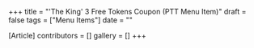 +++
title = "'The King' 3 Free Tokens Coupon (PTT Menu Item)"
draft = false
tags = ["Menu Items"]
date = ""

[Article]
contributors = []
gallery = []
+++